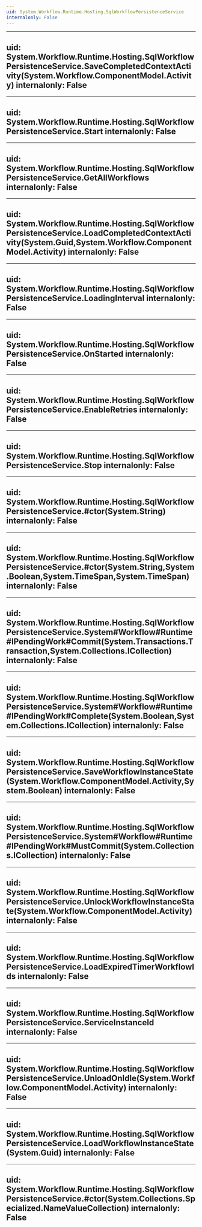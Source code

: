 ```yaml
---
uid: System.Workflow.Runtime.Hosting.SqlWorkflowPersistenceService
internalonly: False
---
```


---
uid: System.Workflow.Runtime.Hosting.SqlWorkflowPersistenceService.SaveCompletedContextActivity(System.Workflow.ComponentModel.Activity)
internalonly: False
---

---
uid: System.Workflow.Runtime.Hosting.SqlWorkflowPersistenceService.Start
internalonly: False
---

---
uid: System.Workflow.Runtime.Hosting.SqlWorkflowPersistenceService.GetAllWorkflows
internalonly: False
---

---
uid: System.Workflow.Runtime.Hosting.SqlWorkflowPersistenceService.LoadCompletedContextActivity(System.Guid,System.Workflow.ComponentModel.Activity)
internalonly: False
---

---
uid: System.Workflow.Runtime.Hosting.SqlWorkflowPersistenceService.LoadingInterval
internalonly: False
---

---
uid: System.Workflow.Runtime.Hosting.SqlWorkflowPersistenceService.OnStarted
internalonly: False
---

---
uid: System.Workflow.Runtime.Hosting.SqlWorkflowPersistenceService.EnableRetries
internalonly: False
---

---
uid: System.Workflow.Runtime.Hosting.SqlWorkflowPersistenceService.Stop
internalonly: False
---

---
uid: System.Workflow.Runtime.Hosting.SqlWorkflowPersistenceService.#ctor(System.String)
internalonly: False
---

---
uid: System.Workflow.Runtime.Hosting.SqlWorkflowPersistenceService.#ctor(System.String,System.Boolean,System.TimeSpan,System.TimeSpan)
internalonly: False
---

---
uid: System.Workflow.Runtime.Hosting.SqlWorkflowPersistenceService.System#Workflow#Runtime#IPendingWork#Commit(System.Transactions.Transaction,System.Collections.ICollection)
internalonly: False
---

---
uid: System.Workflow.Runtime.Hosting.SqlWorkflowPersistenceService.System#Workflow#Runtime#IPendingWork#Complete(System.Boolean,System.Collections.ICollection)
internalonly: False
---

---
uid: System.Workflow.Runtime.Hosting.SqlWorkflowPersistenceService.SaveWorkflowInstanceState(System.Workflow.ComponentModel.Activity,System.Boolean)
internalonly: False
---

---
uid: System.Workflow.Runtime.Hosting.SqlWorkflowPersistenceService.System#Workflow#Runtime#IPendingWork#MustCommit(System.Collections.ICollection)
internalonly: False
---

---
uid: System.Workflow.Runtime.Hosting.SqlWorkflowPersistenceService.UnlockWorkflowInstanceState(System.Workflow.ComponentModel.Activity)
internalonly: False
---

---
uid: System.Workflow.Runtime.Hosting.SqlWorkflowPersistenceService.LoadExpiredTimerWorkflowIds
internalonly: False
---

---
uid: System.Workflow.Runtime.Hosting.SqlWorkflowPersistenceService.ServiceInstanceId
internalonly: False
---

---
uid: System.Workflow.Runtime.Hosting.SqlWorkflowPersistenceService.UnloadOnIdle(System.Workflow.ComponentModel.Activity)
internalonly: False
---

---
uid: System.Workflow.Runtime.Hosting.SqlWorkflowPersistenceService.LoadWorkflowInstanceState(System.Guid)
internalonly: False
---

---
uid: System.Workflow.Runtime.Hosting.SqlWorkflowPersistenceService.#ctor(System.Collections.Specialized.NameValueCollection)
internalonly: False
---
